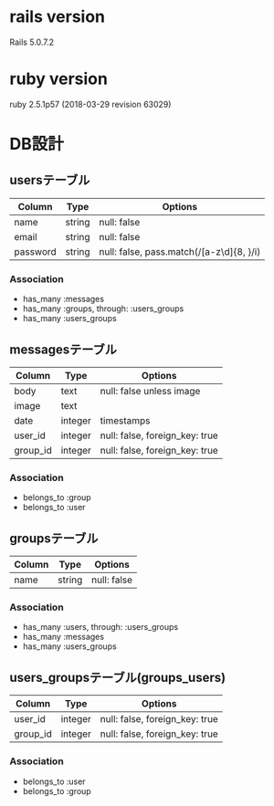 # rails version
Rails 5.0.7.2
# ruby version
ruby 2.5.1p57 (2018-03-29 revision 63029)

# DB設計
## usersテーブル
|Column|Type|Options|
|------|----|-------|
|name|string|null: false|
|email|string|null: false|
|password|string|null: false, pass.match(/[a-z\d]{8, }/i)|
### Association
- has_many :messages
- has_many :groups, through: :users_groups
- has_many :users_groups

## messagesテーブル
|Column|Type|Options|
|------|----|-------|
|body|text|null: false unless image|
|image|text| |
|date|integer|timestamps|
|user_id|integer|null: false, foreign_key: true|
|group_id|integer|null: false, foreign_key: true|
### Association
- belongs_to :group
- belongs_to :user

## groupsテーブル
|Column|Type|Options|
|------|----|-------|
|name|string|null: false|
### Association
- has_many :users, through: :users_groups
- has_many :messages
- has_many :users_groups

## users_groupsテーブル(groups_users)
|Column|Type|Options|
|------|----|-------|
|user_id|integer|null: false, foreign_key: true|
|group_id|integer|null: false, foreign_key: true|
### Association
- belongs_to :user
- belongs_to :group
